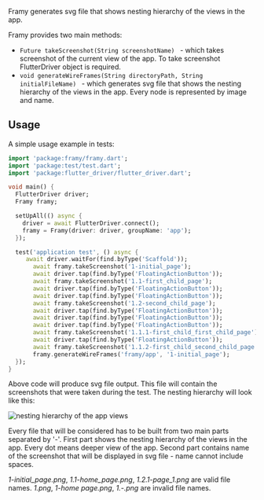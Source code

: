 Framy generates svg file that shows nesting hierarchy of the views in the app.

Framy provides two main methods:
- ```Future takeScreenshot(String screenshotName) ``` - which takes screenshot of the current view of the app. To take screenshot FlutterDriver object is required.
- ```void generateWireFrames(String directoryPath, String initialFileName) ``` - which generates svg file that shows the nesting hierarchy of the views in the app. Every node is represented by image and name. 

## Usage

A simple usage example in tests:

```dart
import 'package:framy/framy.dart';
import 'package:test/test.dart';
import 'package:flutter_driver/flutter_driver.dart';

void main() {
  FlutterDriver driver;
  Framy framy;

  setUpAll(() async {
    driver = await FlutterDriver.connect();
    framy = Framy(driver: driver, groupName: 'app');
  });

  test('application test', () async {
     await driver.waitFor(find.byType('Scaffold'));
       await framy.takeScreenshot('1-initial_page');
       await driver.tap(find.byType('FloatingActionButton'));
       await framy.takeScreenshot('1.1-first_child_page');
       await driver.tap(find.byType('FloatingActionButton'));
       await driver.tap(find.byType('FloatingActionButton'));
       await framy.takeScreenshot('1.2-second_child_page');
       await driver.tap(find.byType('FloatingActionButton'));
       await driver.tap(find.byType('FloatingActionButton'));
       await driver.tap(find.byType('FloatingActionButton'));
       await framy.takeScreenshot('1.1.1-first_child_first_child_page');
       await driver.tap(find.byType('FloatingActionButton'));
       await framy.takeScreenshot('1.1.2-first_child_second_child_page');
       framy.generateWireFrames('framy/app', '1-initial_page');
  });
}
```
Above code will produce svg file output. This file will contain the screenshots that were taken during the test.
The nesting hierarchy will look like this:

![nesting hierarchy of the app views](https://i.ibb.co/sJTd2Qs/Screenshot-2020-02-04-at-09-58-01.png)

Every file that will be considered has to be built from two main parts separated by '-'.
First part shows the nesting hierarchy of the views in the app. Every dot means deeper view of the app. Second part contains name of the screenshot that will be displayed in svg file - name cannot include spaces.
 
*1-initial_page.png*, *1.1-home_page.png*, *1.2.1-page_1.png* are valid file names.
*1.png*, *1-home page.png*, *1.-.png* are invalid file names.
